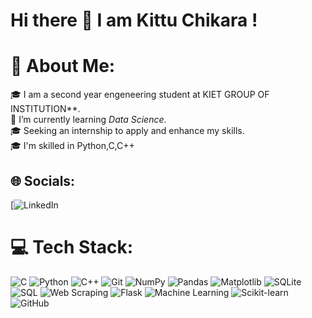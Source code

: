 # Hi there 👋 I am Kittu Chikara !

# 💫 About Me:
🎓 I am a second year engeneering student at KIET GROUP OF INSTITUTION**. <br> 
🌱 I’m currently learning *Data Science*. <br>
🎓 Seeking an internship to apply and enhance my skills.<br>
🎓 I'm skilled in Python,C,C++
<br/>

## 🌐 Socials:
[![LinkedIn](https://www.linkedin.com/in/kittu-chikara-9b8349334/) 



# 💻 Tech Stack:
![C](https://img.shields.io/badge/C-A8B9CC?style=for-the-badge&logo=c&logoColor=white)
![Python](https://img.shields.io/badge/Python-3776AB?style=for-the-badge&logo=python&logoColor=white)
![C++](https://img.shields.io/badge/C++-00599C?style=for-the-badge&logo=cplusplus&logoColor=white)
![Git](https://img.shields.io/badge/git-%23F05033.svg?style=for-the-badge&logo=git&logoColor=white) 
![NumPy](https://img.shields.io/badge/NumPy-013243?style=for-the-badge&logo=numpy&logoColor=white)
![Pandas](https://img.shields.io/badge/Pandas-150458?style=for-the-badge&logo=pandas&logoColor=white)
![Matplotlib](https://img.shields.io/badge/Matplotlib-11557C?style=for-the-badge&logo=matplotlib&logoColor=white)
![SQLite](https://img.shields.io/badge/SQLite-07405E?style=for-the-badge&logo=sqlite&logoColor=white)
![SQL](https://img.shields.io/badge/SQL-336791?style=for-the-badge&logo=postgresql&logoColor=white)
![Web Scraping](https://img.shields.io/badge/Web%20Scraping-4B8BBE?style=for-the-badge&logo=python&logoColor=white)
![Flask](https://img.shields.io/badge/Flask-000000?style=for-the-badge&logo=flask&logoColor=white)
![Machine Learning](https://img.shields.io/badge/Machine%20Learning-FF6F00?style=for-the-badge&logo=tensorflow&logoColor=white)
![Scikit-learn](https://img.shields.io/badge/Scikit--learn-F7931E?style=for-the-badge&logo=scikitlearn&logoColor=white)
![GitHub](https://img.shields.io/badge/github-%23121011.svg?style=for-the-badge&logo=github&logoColor=white)  
